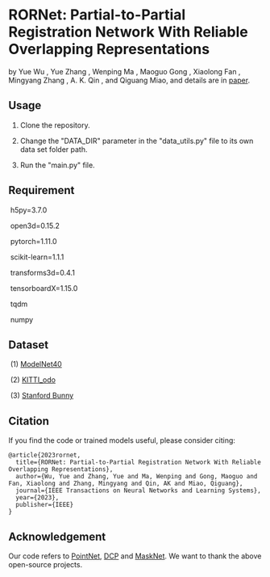 # RORNet: Partial-to-Partial Registration Network With Reliable Overlapping Representations

by Yue Wu , Yue Zhang , Wenping Ma , Maoguo Gong , Xiaolong Fan , Mingyang Zhang , A. K. Qin , and Qiguang Miao, and details are in [paper](https://ieeexplore.ieee.org/document/10168979).

## Usage

1. Clone the repository.

2. Change the "DATA_DIR" parameter in the "data_utils.py" file to its own data set folder path.

3. Run the "main.py" file.

## Requirement

​	h5py=3.7.0

​	open3d=0.15.2

​	pytorch=1.11.0

​	scikit-learn=1.1.1

​	transforms3d=0.4.1

​	tensorboardX=1.15.0

​	tqdm

​	numpy

## Dataset

​		(1) [ModelNet40](https://shapenet.cs.stanford.edu/media/modelnet40_ply_hdf5_2048.zip)

​		(2) [KITTI_odo](https://3dmatch.cs.princeton.edu/)

​		(3) [Stanford Bunny](https://shapenet.cs.stanford.edu/media/indoor3d_sem_seg_hdf5_data.zip)

## Citation

If you find the code or trained models useful, please consider citing:

```
@article{2023rornet,
  title={RORNet: Partial-to-Partial Registration Network With Reliable Overlapping Representations},
  author={Wu, Yue and Zhang, Yue and Ma, Wenping and Gong, Maoguo and Fan, Xiaolong and Zhang, Mingyang and Qin, AK and Miao, Qiguang},
  journal={IEEE Transactions on Neural Networks and Learning Systems},
  year={2023},
  publisher={IEEE}
}
```

## Acknowledgement

Our code refers to [PointNet](https://github.com/fxia22/pointnet.pytorch), [DCP](https://github.com/WangYueFt/dcp) and [MaskNet](https://github.com/vinits5/masknet). We want to thank the above open-source projects.
